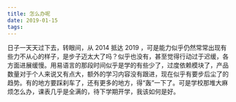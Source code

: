 ```yaml
---
title: 怎么办呢
date: 2019-01-15
tags:
---
```

日子一天天过下去，转眼间，从 2014 抵达 2019 ，可是能力似乎仍然常常出现有些力不从心的样子，是步子迈太大了吗？似乎也没有，甚至觉得行动过于迟缓，各方面进展缓慢。用易语言的那段时间似乎是学的有些少了，过度依赖模块了，产品数量对于个人来说又有点大，额外的学习内容没有跟进，现在似乎有要步后尘了的趋势。有的地方要踩刹车了，还有更多的地方，得“轰”一下了。可是学校那堆大麻烦怎么办，课表几乎是全满的，待下学期开学，我该如何是好。